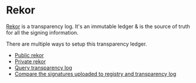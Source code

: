 # Rekor

[Rekor](https://github.com/sigstore/rekor) is a transparency log. It's an immutable ledger & is the source of truth for all the signing information.

There are multiple ways to setup this transparency ledger.

* [Public rekor](./upload-artifacts-to-public-rekor.md)
* [Private rekor](./upload-artifacts-to-private-rekor.md)
* [Query transparency log](./query-transparency-log.md)
* [Compare the signatures uploaded to registry and transparency log](./compare-the-signatures-uploaded-to-transparency-log-and-registry.md)
